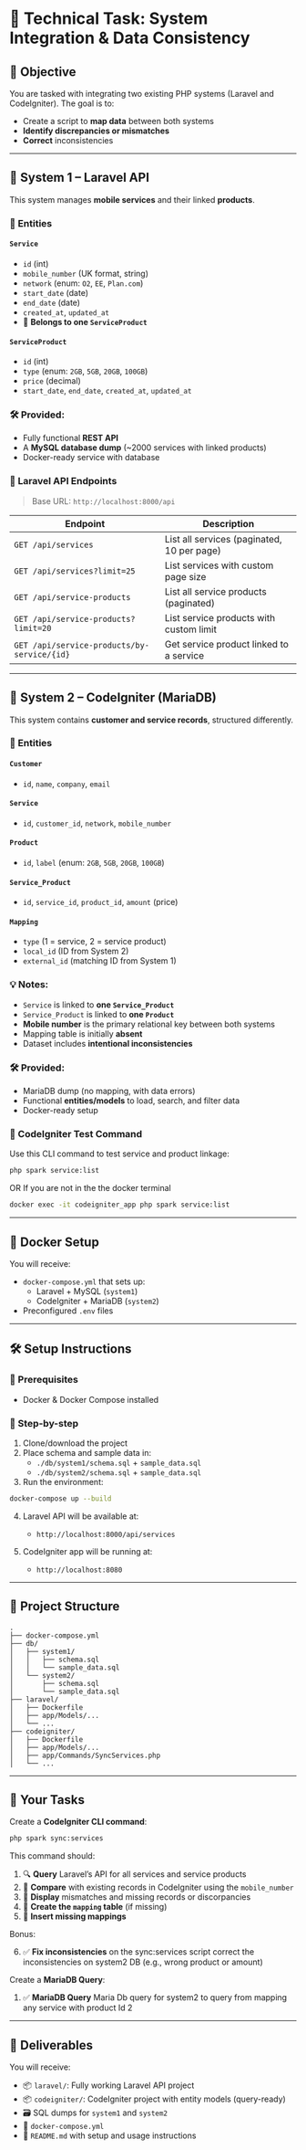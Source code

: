 # 🧪 Technical Task: System Integration & Data Consistency

## 🎯 Objective
You are tasked with integrating two existing PHP systems (Laravel and CodeIgniter). The goal is to:
- Create a script to **map data** between both systems
- **Identify discrepancies or mismatches**
- **Correct** inconsistencies

---

## 🧱 System 1 – Laravel API

This system manages **mobile services** and their linked **products**.

### 🔗 Entities

#### `Service`
- `id` (int)
- `mobile_number` (UK format, string)
- `network` (enum: `O2`, `EE`, `Plan.com`)
- `start_date` (date)
- `end_date` (date)
- `created_at`, `updated_at`
- 🔗 **Belongs to one `ServiceProduct`**

#### `ServiceProduct`
- `id` (int)
- `type` (enum: `2GB`, `5GB`, `20GB`, `100GB`)
- `price` (decimal)
- `start_date`, `end_date`, `created_at`, `updated_at`

### 🛠 Provided:
- Fully functional **REST API**
- A **MySQL database dump** (~2000 services with linked products)
- Docker-ready service with database

### 📡 Laravel API Endpoints

> Base URL: `http://localhost:8000/api`

| Endpoint                                      | Description                                |
|-----------------------------------------------|--------------------------------------------|
| `GET /api/services`                           | List all services (paginated, 10 per page) |
| `GET /api/services?limit=25`                  | List services with custom page size        |
| `GET /api/service-products`                   | List all service products (paginated)      |
| `GET /api/service-products?limit=20`          | List service products with custom limit    |
| `GET /api/service-products/by-service/{id}`   | Get service product linked to a service    |

---

## 🧱 System 2 – CodeIgniter (MariaDB)

This system contains **customer and service records**, structured differently.

### 🔗 Entities

#### `Customer`
- `id`, `name`, `company`, `email`

#### `Service`
- `id`, `customer_id`, `network`, `mobile_number`

#### `Product`
- `id`, `label` (enum: `2GB`, `5GB`, `20GB`, `100GB`)

#### `Service_Product`
- `id`, `service_id`, `product_id`, `amount` (price)

#### `Mapping`
- `type` (1 = service, 2 = service product)
- `local_id` (ID from System 2)
- `external_id` (matching ID from System 1)

### 💡 Notes:
- `Service` is linked to **one `Service_Product`**
- `Service_Product` is linked to **one `Product`**
- **Mobile number** is the primary relational key between both systems
- Mapping table is initially **absent**
- Dataset includes **intentional inconsistencies**

### 🛠 Provided:
- MariaDB dump (no mapping, with data errors)
- Functional **entities/models** to load, search, and filter data
- Docker-ready setup

### 🧪 CodeIgniter Test Command

Use this CLI command to test service and product linkage:

```bash
php spark service:list
```
OR 
If you are not in the the docker terminal
```bash
docker exec -it codeigniter_app php spark service:list
```
---

## 🐳 Docker Setup
You will receive:
- `docker-compose.yml` that sets up:
  - Laravel + MySQL (`system1`)
  - CodeIgniter + MariaDB (`system2`)
- Preconfigured `.env` files

---

## 🛠 Setup Instructions

### 🐳 Prerequisites
- Docker & Docker Compose installed

### 🚀 Step-by-step

1. Clone/download the project
2. Place schema and sample data in:
   - `./db/system1/schema.sql` + `sample_data.sql`
   - `./db/system2/schema.sql` + `sample_data.sql`
3. Run the environment:

```bash
docker-compose up --build
```

4. Laravel API will be available at:
   - `http://localhost:8000/api/services`

5. CodeIgniter app will be running at:
   - `http://localhost:8080`

---

## 📂 Project Structure

```
.
├── docker-compose.yml
├── db/
│   ├── system1/
│   │   ├── schema.sql
│   │   └── sample_data.sql
│   └── system2/
│       ├── schema.sql
│       └── sample_data.sql
├── laravel/
│   ├── Dockerfile
│   ├── app/Models/...
│   └── ...
├── codeigniter/
│   ├── Dockerfile
│   ├── app/Models/...
│   ├── app/Commands/SyncServices.php
│   └── ...
```

---

## 🧠 Your Tasks

Create a **CodeIgniter CLI command**:

```bash
php spark sync:services
```

This command should:
1. 🔍 **Query** Laravel’s API for all services and service products
2. 🔗 **Compare** with existing records in CodeIgniter using the `mobile_number`
3. 🧾 **Display** mismatches and missing records or discorpancies
4. 🧱 **Create the `mapping` table** (if missing)
5. 🔧 **Insert missing mappings**

Bonus:

6. ✅ **Fix inconsistencies** on the sync:services script correct the inconsistencies on system2 DB (e.g., wrong product or amount)

Create a **MariaDB Query**:
1. ✅ **MariaDB Query** Maria Db query for system2 to query from mapping any service with product Id 2


---

## 📂 Deliverables

You will receive:
- 📦 `laravel/`: Fully working Laravel API project
- 📦 `codeigniter/`: CodeIgniter project with entity models (query-ready)
- 🗃️ SQL dumps for `system1` and `system2`
- 🐳 `docker-compose.yml`
- 📄 `README.md` with setup and usage instructions
